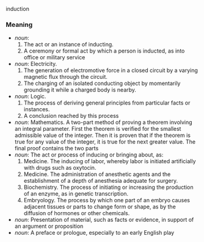 induction
### Meaning
+ _noun_:
   1. The act or an instance of inducting.
   2. A ceremony or formal act by which a person is inducted, as into office or military service
+ _noun_: Electricity.
   1. The generation of electromotive force in a closed circuit by a varying magnetic flux through the circuit.
   2. The charging of an isolated conducting object by momentarily grounding it while a charged body is nearby.
+ _noun_: Logic.
   1. The process of deriving general principles from particular facts or instances.
   2. A conclusion reached by this process
+ _noun_: Mathematics. A two-part method of proving a theorem involving an integral parameter. First the theorem is verified for the smallest admissible value of the integer. Then it is proven that if the theorem is true for any value of the integer, it is true for the next greater value. The final proof contains the two parts
+ _noun_: The act or process of inducing or bringing about, as:
   1. Medicine. The inducing of labor, whereby labor is initiated artificially with drugs such as oxytocin.
   2. Medicine. The administration of anesthetic agents and the establishment of a depth of anesthesia adequate for surgery.
   3. Biochemistry. The process of initiating or increasing the production of an enzyme, as in genetic transcription.
   4. Embryology. The process by which one part of an embryo causes adjacent tissues or parts to change form or shape, as by the diffusion of hormones or other chemicals.
+ _noun_: Presentation of material, such as facts or evidence, in support of an argument or proposition
+ _noun_: A preface or prologue, especially to an early English play
